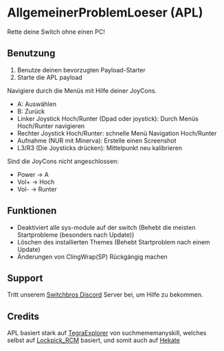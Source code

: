 # AllgemeinerProblemLoeser (APL)

Rette deine Switch ohne einen PC!

## Benutzung
1. Benutze deinen bevorzugten Payload-Starter
2. Starte die APL payload

Navigiere durch die Menüs mit Hilfe deiner JoyCons.
- A: Auswählen
- B: Zurück
- Linker Joystick Hoch/Runter (Dpad oder joystick): Durch Menüs Hoch/Runter navigieren
- Rechter Joystick Hoch/Runter: schnelle Menü Navigation Hoch/Runter
- Aufnahme (NUR mit Minerva): Erstelle einen Screenshot
- L3/R3 (Die Joysticks drücken): Mittelpunkt neu kalibrieren

Sind die JoyCons nicht angeschlossen:
- Power -> A
- Vol+ -> Hoch
- Vol- -> Runter

## Funktionen
- Deaktiviert alle sys-module auf der switch (Behebt die meisten Startprobleme (besonders nach Update))
- Löschen des installierten Themes (Behebt Startproblem nach einem Update)
- Änderungen von ClingWrap(SP) Rückgängig machen

## Support

Tritt unserem [Switchbros Discord](https://discord.gg/switchbros) Server bei, um Hilfe zu bekommen.

## Credits

APL basiert stark auf [TegraExplorer](https://github.com/suchmememanyskill/TegraExplorer) von suchmememanyskill,
welches selbst auf [Lockpick_RCM](https://github.com/shchmue/Lockpick_RCM) basiert, und somit auch auf [Hekate](https://github.com/CTCaer/hekate)
